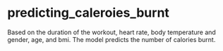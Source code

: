 # predicting_caleroies_burnt
Based on the duration of the workout, heart rate, body temperature and gender, age, and bmi. The model predicts the number of calories burnt.
